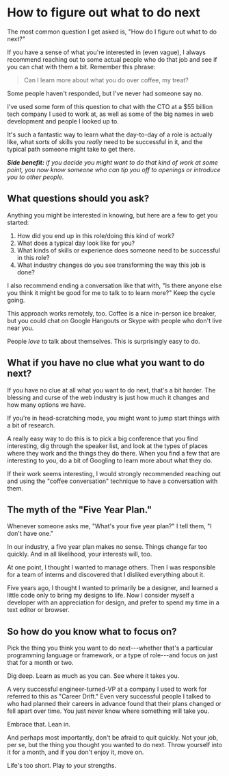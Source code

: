 
# How to figure out what to do next

The most common question I get asked is, "How do I figure out what to do next?"

If you have a sense of what you're interested in (even vague), I always recommend reaching out to some actual people who do that job and see if you can chat with them a bit. Remember this phrase:

> Can I learn more about what you do over coffee, my treat?

Some people haven't responded, but I've never had someone say no.

I've used some form of this question to chat with the CTO at a $55 billion tech company I used to work at, as well as some of the big names in web development and people I looked up to.

It's such a fantastic way to learn what the day-to-day of a role is actually like, what sorts of skills you *really* need to be successful in it, and the typical path someone might take to get there.

***Side benefit:*** *if you decide you might want to do that kind of work at some point, you now know someone who can tip you off to openings or introduce you to other people.*

## What questions should you ask?

Anything you might be interested in knowing, but here are a few to get you started:

1. How did you end up in this role/doing this kind of work?
2. What does a typical day look like for you?
3. What kinds of skills or experience does someone need to be successful in this role?
4. What industry changes do you see transforming the way this job is done?

I also recommend ending a conversation like that with, "Is there anyone else you think it might be good for me to talk to to learn more?" Keep the cycle going.

This approach works remotely, too. Coffee is a nice in-person ice breaker, but you could chat on Google Hangouts or Skype with people who don't live near you.

People *love* to talk about themselves. This is surprisingly easy to do.

## What if you have no clue what you want to do next?

If you have no clue at all what you want to do next, that's a bit harder. The blessing and curse of the web industry is just how much it changes and how many options we have.

If you're in head-scratching mode, you might want to jump start things with a bit of research.

A really easy way to do this is to pick a big conference that you find interesting, dig through the speaker list, and look at the types of places where they work and the things they do there. When you find a few that are interesting to you, do a bit of Googling to learn more about what they do.

If their work seems interesting, I would strongly recommended reaching out and using the "coffee conversation" technique to have a conversation with them.

## The myth of the "Five Year Plan."

Whenever someone asks me, "What's your five year plan?" I tell them, "I don't have one."

In our industry, a five year plan makes no sense. Things change far too quickly. And in all likelihood, your interests will, too.

At one point, I thought I wanted to manage others. Then I was responsible for a team of interns and discovered that I disliked everything about it.

Five years ago, I thought I wanted to primarily be a designer, and learned a little code only to bring my designs to life. Now I consider myself a developer with an appreciation for design, and prefer to spend my time in a text editor or browser.

## So how do you know what to focus on?

Pick the thing you think you want to do next---whether that's a particular programming language or framework, or a type of role---and focus on just that for a month or two.

Dig deep. Learn as much as you can. See where it takes you.

A very successful engineer-turned-VP at a company I used to work for referred to this as "Career Drift." Even very successful people I talked to who had planned their careers in advance found that their plans changed or fell apart over time. You just never know where something will take you.

Embrace that. Lean in.

And perhaps most importantly, don't be afraid to quit quickly. Not your job, per se, but the thing you thought you wanted to do next. Throw yourself into it for a month, and if you don't enjoy it, move on.

Life's too short. Play to your strengths.